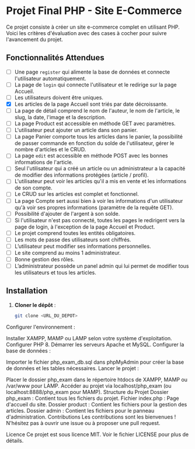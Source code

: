 
# Projet Final PHP - Site E-Commerce

Ce projet consiste à créer un site e-commerce complet en utilisant PHP. Voici les critères d'évaluation avec des cases à cocher pour suivre l'avancement du projet.

## Fonctionnalités Attendues

- [ ] Une page `register` qui alimente la base de données et connecte l'utilisateur automatiquement.
- [ ] La page de `login` qui connecte l'utilisateur et le redirige sur la page Accueil.
- [ ] Les utilisateurs doivent être uniques.
- [x] Les articles de la page Accueil sont triés par date décroissante.
- [ ] La page de détail comprend le nom de l'auteur, le nom de l'article, le slug, la date, l'image et la description.
- [ ] La page Product est accessible en méthode GET avec paramètres.
- [ ] L'utilisateur peut ajouter un article dans son panier.
- [ ] La page Panier comporte tous les articles dans le panier, la possibilité de passer commande en fonction du solde de l'utilisateur, gérer le nombre d'articles et le CRUD.
- [ ] La page `edit` est accessible en méthode POST avec les bonnes informations de l'article.
- [ ] Seul l'utilisateur qui a créé un article ou un administrateur a la capacité de modifier des informations protégées (article / profil).
- [ ] L'utilisateur peut voir les articles qu'il a mis en vente et les informations de son compte.
- [ ] Le CRUD sur les articles est complet et fonctionnel.
- [ ] La page Compte sert aussi bien à voir les informations d'un utilisateur qu'à voir ses propres informations (paramètre de la requête GET).
- [ ] Possibilité d'ajouter de l'argent à son solde.
- [ ] Si l'utilisateur n'est pas connecté, toutes les pages le redirigent vers la page de login, à l'exception de la page Accueil et Product.
- [ ] Le projet comprend toutes les entités obligatoires.
- [ ] Les mots de passe des utilisateurs sont chiffrés.
- [ ] L’utilisateur peut modifier ses informations personnelles.
- [ ] Le site comprend au moins 1 administrateur.
- [ ] Bonne gestion des rôles.
- [ ] L’administrateur possède un panel admin qui lui permet de modifier tous les utilisateurs et tous les articles.

## Installation

1. **Cloner le dépôt** :
   ```bash
   git clone <URL_DU_DEPOT>
   ```

Configurer l'environnement :

Installer XAMPP, MAMP ou LAMP selon votre système d'exploitation.
Configurer PHP 8.
Démarrer les serveurs Apache et MySQL.
Configurer la base de données :

Importer le fichier php_exam_db.sql dans phpMyAdmin pour créer la base de données et les tables nécessaires.
Lancer le projet :

Placer le dossier php_exam dans le répertoire htdocs de XAMPP, MAMP ou /var/www pour LAMP.
Accéder au projet via localhost/php_exam (ou localhost:8888/php_exam pour MAMP).
Structure du Projet
Dossier php_exam : Contient tous les fichiers du projet.
Fichier index.php : Page d'accueil du site.
Dossier product : Contient les fichiers pour la gestion des articles.
Dossier admin : Contient les fichiers pour le panneau d'administration.
Contributions
Les contributions sont les bienvenues ! N'hésitez pas à ouvrir une issue ou à proposer une pull request.

Licence
Ce projet est sous licence MIT. Voir le fichier LICENSE pour plus de détails.